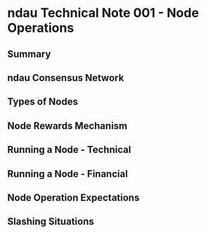 # ndau Technical Note 001 - Node Operations
## Summary
## ndau Consensus Network
## Types of Nodes
## Node Rewards Mechanism
## Running a Node - Technical
## Running a Node - Financial
## Node Operation Expectations
## Slashing Situations
